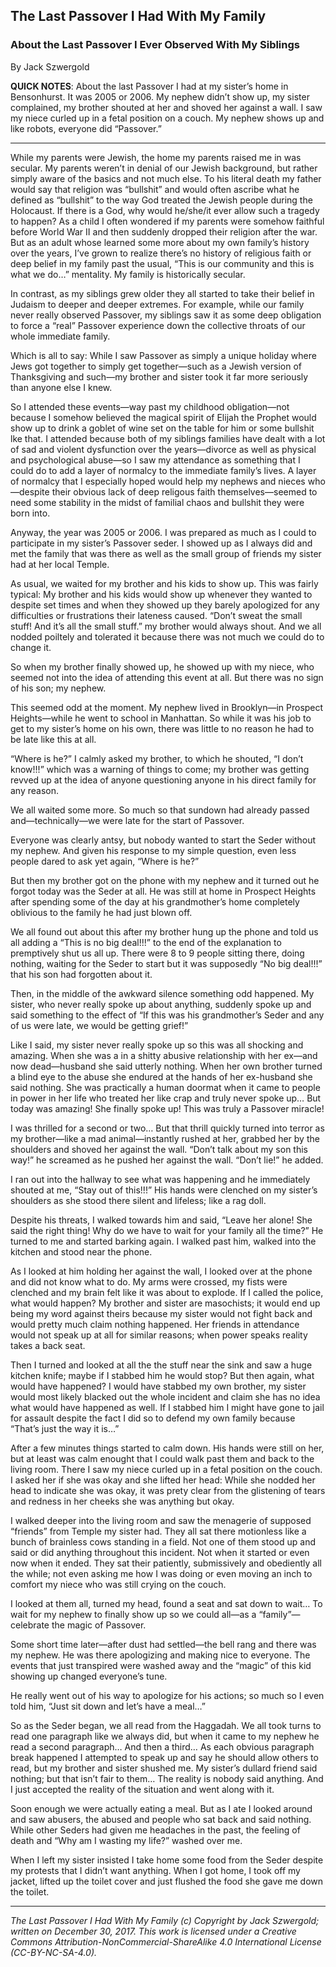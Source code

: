## The Last Passover I Had With My Family
### About the Last Passover I Ever Observed With My Siblings

By Jack Szwergold

**QUICK NOTES**: About the last Passover I had at my sister’s home in Bensonhurst. It was 2005 or 2006. My nephew didn’t show up, my sister complained, my brother shouted at her and shoved her against a wall. I saw my niece curled up in a fetal position on a couch. My nephew shows up and like robots, everyone did “Passover.”

***

While my parents were Jewish, the home my parents raised me in was secular. My parents weren’t in denial of our Jewish background, but rather simply aware of the basics and not much else. To his literal death my father would say that religion was “bullshit” and would often ascribe what he defined as “bullshit” to the way God treated the Jewish people during the Holocaust. If there is a God, why would he/she/it ever allow such a tragedy to happen? As a child I often wondered if my parents were somehow faithful before World War II and then suddenly dropped their religion after the war. But as an adult whose learned some more about my own family’s history over the years, I’ve grown to realize there’s no history of religious faith or deep belief in my family past the usual, “This is our community and this is what we do…” mentality. My family is historically secular.

In contrast, as my siblings grew older they all started to take their belief in Judaism to deeper and deeper extremes. For example, while our family never really observed Passover, my siblings saw it as some deep obligation to force a “real” Passover experience down the collective throats of our whole immediate family.

Which is all to say: While I saw Passover as simply a unique holiday where Jews got together to simply get together—such as a Jewish version of Thanksgiving and such—my brother and sister took it far more seriously than anyone else I knew.

So I attended these events—way past my childhood obligation—not because I somehow believed the magical spirit of Elijah the Prophet would show up to drink a goblet of wine set on the table for him or some bullshit lke that. I attended because both of my siblings families have dealt with a lot of sad and violent dysfunction over the years—divorce as well as physical and psychological abuse—so I saw my attendance as something that I could do to add a layer of normalcy to the immediate family’s lives. A layer of normalcy that I especially hoped would help my nephews and nieces who—despite their obvious lack of deep religous faith themselves—seemed to need some stability in the midst of familial chaos and bullshit they were born into.

Anyway, the year was 2005 or 2006. I was prepared as much as I could to participate in my sister’s Passover seder. I showed up as I always did and met the family that was there as well as the small group of friends my sister had at her local Temple.

As usual, we waited for my brother and his kids to show up. This was fairly typical: My brother and his kids would show up whenever they wanted to despite set times and when they showed up they barely apologized for any difficulties or frustrations their lateness caused. “Don’t sweat the small stuff! And it’s all the small stuff.” my brother would always shout. And we all nodded poiltely and tolerated it because there was not much we could do to change it.

So when my brother finally showed up, he showed up with my niece, who seemed not into the idea of attending this event at all. But there was no sign of his son; my nephew.

This seemed odd at the moment. My nephew lived in Brooklyn—in Prospect Heights—while he went to school in Manhattan. So while it was his job to get to my sister’s home on his own, there was little to no reason he had to be late like this at all.

“Where is he?” I calmly asked my brother, to which he shouted, “I don’t know!!!” which was a warning of things to come; my brother was getting revved up at the idea of anyone questioning anyone in his direct family for any reason.

We all waited some more. So much so that sundown had already passed and—technically—we were late for the start of Passover.

Everyone was clearly antsy, but nobody wanted to start the Seder without my nephew. And given his response to my simple question, even less people dared to ask yet again, “Where is he?”

But then my brother got on the phone with my nephew and it turned out he forgot today was the Seder at all. He was still at home in Prospect Heights after spending some of the day at his grandmother’s home completely oblivious to the family he had just blown off.

We all found out about this after my brother hung up the phone and told us all adding a “This is no big deal!!!” to the end of the explanation to premptively shut us all up. There were 8 to 9 people sitting there, doing nothing, waiting for the Seder to start but it was supposedly “No big deal!!!” that his son had forgotten about it.

Then, in the middle of the awkward silence something odd happened. My sister, who never really spoke up about anything, suddenly spoke up and said something to the effect of “If this was his grandmother’s Seder and any of us were late, we would be getting grief!”

Like I said, my sister never really spoke up so this was all shocking and amazing. When she was a in a shitty abusive relationship with her ex—and now dead—husband she said utterly nothing. When her own brother turned a blind eye to the abuse she endured at the hands of her ex-husband she said nothing. She was practically a human doormat when it came to people in power in her life who treated her like crap and truly never spoke up… But today was amazing! She finally spoke up! This was truly a Passover miracle!

I was thrilled for a second or two… But that thrill quickly turned into terror as my brother—like a mad animal—instantly rushed at her, grabbed her by the shoulders and shoved her against the wall. “Don’t talk about my son this way!” he screamed as he pushed her against the wall. “Don’t lie!” he added.

I ran out into the hallway to see what was happening and he immediately shouted at me, “Stay out of this!!!” His hands were clenched on my sister’s shoulders as she stood there silent and lifeless; like a rag doll.

Despite his threats, I walked towards him and said, “Leave her alone! She said the right thing! Why do we have to wait for your family all the time?” He turned to me and started barking again. I walked past him, walked into the kitchen and stood near the phone.

As I looked at him holding her against the wall, I looked over at the phone and did not know what to do. My arms were crossed, my fists were clenched and my brain felt like it was about to explode. If I called the police, what would happen? My brother and sister are masochists; it would end up being my word against theirs because my sister would not fight back and would pretty much claim nothing happened. Her friends in attendance would not speak up at all for similar reasons; when power speaks reality takes a back seat.

Then I turned and looked at all the the stuff near the sink and saw a huge kitchen knife; maybe if I stabbed him he would stop? But then again, what would have happened? I would have stabbed my own brother, my sister would most likely blacked out the whole incident and claim she has no idea what would have happened as well. If I stabbed him I might have gone to jail for assault despite the fact I did so to defend my own family because “That’s just the way it is…”

After a few minutes things started to calm down. His hands were still on her, but at least was calm enought that I could walk past them and back to the living room. There I saw my niece curled up in a fetal position on the couch. I asked her if she was okay and she lifted her head: While she nodded her head to indicate she was okay, it was prety clear from the glistening of tears and redness in her cheeks she was anything but okay.

I walked deeper into the living room and saw the menagerie of supposed “friends” from Temple my sister had. They all sat there motionless like a bunch of brainless cows standing in a field. Not one of them stood up and said or did anything throughout this incident. Not when it started or even now when it ended. They sat their patiently, submissively and obediently all the while; not even asking me how I was doing or even moving an inch to comfort my niece who was still crying on the couch. 

I looked at them all, turned my head, found a seat and sat down to wait… To wait for my nephew to finally show up so we could all—as a “family”—celebrate the magic of Passover.

Some short time later—after dust had settled—the bell rang and there was my nephew. He was there apologizing and making nice to everyone. The events that just transpired were washed away and the “magic” of this kid showing up changed everyone’s tune.

He really went out of his way to apologize for his actions; so much so I even told him, “Just sit down and let’s have a meal…”

So as the Seder began, we all read from the Haggadah. We all took turns to read one paragraph like we always did, but when it came to my nephew he read a second paragraph… And then a third… As each obvious paragraph break happened I attempted to speak up and say he should allow others to read, but my brother and sister shushed me. My sister’s dullard friend said nothing; but that isn’t fair to them… The reality is nobody said anything. And I just accepted the reality of the situation and went along with it.

Soon enough we were actually eating a meal. But as I ate I looked around and saw abusers, the abused and people who sat back and said nothing. While other Seders had given me headaches in the past, the feeling of death and “Why am I wasting my life?” washed over me.

When I left my sister insisted I take home some food from the Seder despite my protests that I didn’t want anything. When I got home, I took off my jacket, lifted up the toilet cover and just flushed the food she gave me down the toilet.

***

*The Last Passover I Had With My Family (c) Copyright by Jack Szwergold; written on December 30, 2017. This work is licensed under a Creative Commons Attribution-NonCommercial-ShareAlike 4.0 International License (CC-BY-NC-SA-4.0).*
